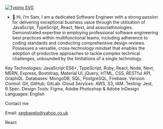 [![Typing SVG](https://readme-typing-svg.demolab.com?font=Exo+2&size=24&duration=4000&pause=1000&color=4E22F7&center=true&vCenter=true&width=320&lines=Full+Stack+Web+Developer)](https://git.io/typing-svg)

- 👋 Hi, I’m Sam, I am a dedicated Software Engineer with a strong passion for delivering exceptional business value through the utilisation of JavaScript, TypeScript, React, Next, and associathnologies. Demonstrated expertise in employing professional software engineering best practices within multifunctional teams, including adherence to coding standards and conducting comprehensive design reviews. Possesses a versatile, cross-technology mindset that enables the adoption of productive approaches to tackle complex technical challenges, unbounded by the limitations of a single technology.

Key Technologies: JavaScript ES6+, TypeScript, Ruby, React, Node, Next, MERN, Express, Bootstrap, Material UI, jQuery, HTML, CSS, RESTful API, GraphQL. Databases: MongoDB, SQL, PostgreSQL, Firebase. Version Control: Git, GitHub, GitLab. Cloud Services: AWS, S3, IAM. Testing: Jest, R.Spec. Design Tools: Figma, Adobe Photoshop & Adobe InDesign. Languages: English


Contact me

Email: segbayelo@yahoo.co.uk

                  
React
